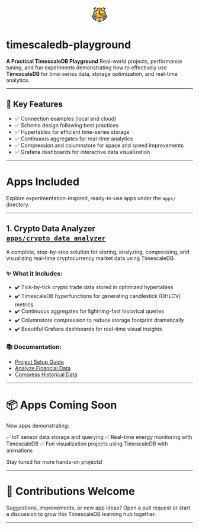 <p align="center">
  <img src="./images/timescaledb_icon.png" alt="TimescaleDB Logo" width="50"/>
</p>

# timescaledb-playground

**A Practical TimescaleDB Playground**
Real-world projects, performance tuning, and fun experiments demonstrating how to effectively use **TimescaleDB** for time-series data, storage optimization, and real-time analytics.

---

## 🎯 Key Features

- ✅ Connection examples (local and cloud)
- ✅ Schema design following best practices
- ✅ Hypertables for efficient time-series storage
- ✅ Continuous aggregates for real-time analytics
- ✅ Compression and columnstore for space and speed improvements
- ✅ Grafana dashboards for interactive data visualization

---

# Apps Included

Explore experimentation-inspired, ready-to-use apps under the `apps/` directory.

---

## 1. **Crypto Data Analyzer** [`apps/crypto_data_analyzer`](./apps/crypto_data_analyzer)

A complete, step-by-step solution for storing, analyzing, compressing, and visualizing real-time cryptocurrency market data using TimescaleDB.

### ✨ What it Includes:

- ✔️ Tick-by-tick crypto trade data stored in optimized hypertables
- ✔️ TimescaleDB hyperfunctions for generating candlestick (OHLCV) metrics
- ✔️ Continuous aggregates for lightning-fast historical queries
- ✔️ Columnstore compression to reduce storage footprint dramatically
- ✔️ Beautiful Grafana dashboards for real-time visual insights

### 📚 Documentation:

* [Project Setup Guide](./apps/crypto_data_analyzer/README.md)
* [Analyze Financial Data](./apps/crypto_data_analyzer/analyze_data.md)
* [Compress Historical Data](./apps/crypto_data_analyzer/compress_data.md)

---

# 📦 Apps Coming Soon

New apps demonstrating:

✅ IoT sensor data storage and querying
✅ Real-time energy monitoring with TimescaleDB
✅ Fun visualization projects using TimescaleDB with animations

Stay tuned for more hands-on projects!

---

# 🤝 Contributions Welcome

Suggestions, improvements, or new app ideas? Open a pull request or start a discussion to grow this TimescaleDB learning hub together.

---
